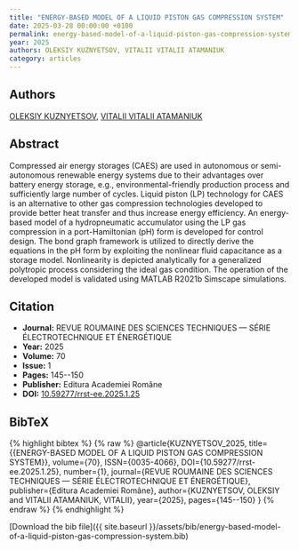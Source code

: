 ```yaml
---
title: "ENERGY-BASED MODEL OF A LIQUID PISTON GAS COMPRESSION SYSTEM"
date: 2025-03-28 00:00:00 +0100
permalink: energy-based-model-of-a-liquid-piston-gas-compression-system
year: 2025
authors: OLEKSIY KUZNYETSOV, VITALII VITALII ATAMANIUK
category: articles
---
```

 
## Authors
[OLEKSIY KUZNYETSOV](authors/oleksiy-kuznyetsov), [VITALII VITALII ATAMANIUK](authors/vitalii-atamaniuk)
 
## Abstract
Compressed air energy storages (CAES) are used in autonomous or semi-autonomous renewable energy systems due to their advantages over battery energy storage, e.g., environmental-friendly production process and sufficiently large number of cycles. Liquid piston (LP) technology for CAES is an alternative to other gas compression technologies developed to provide better heat transfer and thus increase energy efficiency. An energy-based model of a hydropneumatic accumulator using the LP gas compression in a port-Hamiltonian (pH) form is developed for control design. The bond graph framework is utilized to directly derive the equations in the pH form by exploiting the nonlinear fluid capacitance as a storage model. Nonlinearity is depicted analytically for a generalized polytropic process considering the ideal gas condition. The operation of the developed model is validated using MATLAB R2021b Simscape simulations.
 
## Citation
- **Journal:** REVUE ROUMAINE DES SCIENCES TECHNIQUES — SÉRIE ÉLECTROTECHNIQUE ET ÉNERGÉTIQUE
- **Year:** 2025
- **Volume:** 70
- **Issue:** 1
- **Pages:** 145--150
- **Publisher:** Editura Academiei Române
- **DOI:** [10.59277/rrst-ee.2025.1.25](https://doi.org/10.59277/rrst-ee.2025.1.25)
 
## BibTeX
{% highlight bibtex %}
{% raw %}
@article{KUZNYETSOV_2025,
  title={{ENERGY-BASED MODEL OF A LIQUID PISTON GAS COMPRESSION SYSTEM}},
  volume={70},
  ISSN={0035-4066},
  DOI={10.59277/rrst-ee.2025.1.25},
  number={1},
  journal={REVUE ROUMAINE DES SCIENCES TECHNIQUES — SÉRIE ÉLECTROTECHNIQUE ET ÉNERGÉTIQUE},
  publisher={Editura Academiei Române},
  author={KUZNYETSOV, OLEKSIY and VITALII ATAMANIUK, VITALII},
  year={2025},
  pages={145--150}
}
{% endraw %}
{% endhighlight %}
 
[Download the bib file]({{ site.baseurl }}/assets/bib/energy-based-model-of-a-liquid-piston-gas-compression-system.bib)
 

